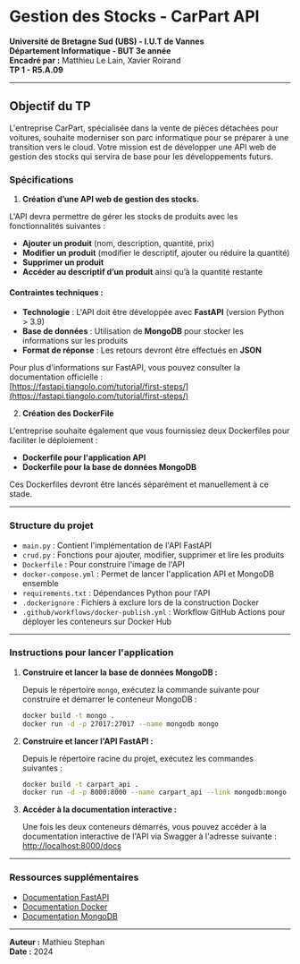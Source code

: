 
# Gestion des Stocks - CarPart API

**Université de Bretagne Sud (UBS) - I.U.T de Vannes**  
**Département Informatique - BUT 3e année**  
**Encadré par :** Matthieu Le Lain, Xavier Roirand  
**TP 1 - R5.A.09**

---

## Objectif du TP

L'entreprise CarPart, spécialisée dans la vente de pièces détachées pour voitures, souhaite moderniser son parc informatique pour se préparer à une transition vers le cloud. Votre mission est de développer une API web de gestion des stocks qui servira de base pour les développements futurs.

### Spécifications

1. **Création d’une API web de gestion des stocks.**

L'API devra permettre de gérer les stocks de produits avec les fonctionnalités suivantes :

- **Ajouter un produit** (nom, description, quantité, prix)
- **Modifier un produit** (modifier le descriptif, ajouter ou réduire la quantité)
- **Supprimer un produit**
- **Accéder au descriptif d’un produit** ainsi qu’à la quantité restante

#### Contraintes techniques :

- **Technologie** : L'API doit être développée avec **FastAPI** (version Python > 3.9)
- **Base de données** : Utilisation de **MongoDB** pour stocker les informations sur les produits
- **Format de réponse** : Les retours devront être effectués en **JSON**

Pour plus d'informations sur FastAPI, vous pouvez consulter la documentation officielle :  
[https://fastapi.tiangolo.com/tutorial/first-steps/](https://fastapi.tiangolo.com/tutorial/first-steps/)

2. **Création des DockerFile**

L'entreprise souhaite également que vous fournissiez deux Dockerfiles pour faciliter le déploiement :

- **Dockerfile pour l'application API**
- **Dockerfile pour la base de données MongoDB**

Ces Dockerfiles devront être lancés séparément et manuellement à ce stade.

---

### Structure du projet

- `main.py` : Contient l'implémentation de l'API FastAPI
- `crud.py` : Fonctions pour ajouter, modifier, supprimer et lire les produits
- `Dockerfile` : Pour construire l'image de l'API
- `docker-compose.yml` : Permet de lancer l'application API et MongoDB ensemble
- `requirements.txt` : Dépendances Python pour l'API
- `.dockerignore` : Fichiers à exclure lors de la construction Docker
- `.github/workflows/docker-publish.yml` : Workflow GitHub Actions pour déployer les conteneurs sur Docker Hub

---

### Instructions pour lancer l'application

1. **Construire et lancer la base de données MongoDB :**

   Depuis le répertoire `mongo`, exécutez la commande suivante pour construire et démarrer le conteneur MongoDB :

   ```bash
   docker build -t mongo .
   docker run -d -p 27017:27017 --name mongodb mongo
   ```

2. **Construire et lancer l'API FastAPI :**

   Depuis le répertoire racine du projet, exécutez les commandes suivantes :

   ```bash
   docker build -t carpart_api .
   docker run -d -p 8000:8000 --name carpart_api --link mongodb:mongo carpart_api
   ```

3. **Accéder à la documentation interactive :**

   Une fois les deux conteneurs démarrés, vous pouvez accéder à la documentation interactive de l'API via Swagger à l'adresse suivante :  
   [http://localhost:8000/docs](http://localhost:8000/docs)

---

### Ressources supplémentaires

- [Documentation FastAPI](https://fastapi.tiangolo.com/)
- [Documentation Docker](https://docs.docker.com/)
- [Documentation MongoDB](https://www.mongodb.com/docs/)

---

**Auteur :** Mathieu Stephan  
**Date :** 2024
```
